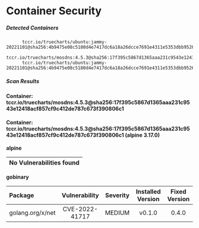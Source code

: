 # Container Security

##### Detected Containers

          tccr.io/truecharts/ubuntu:jammy-20221101@sha256:4b9475e08c5180d4e7417dc6a18a26dcce7691e4311e5353dbb952645c5ff43f
          tccr.io/truecharts/mosdns:4.5.3@sha256:17f395c5867d1365aaa231c9543e12418acf857cf9c412de787c673f390806c1
          tccr.io/truecharts/ubuntu:jammy-20221101@sha256:4b9475e08c5180d4e7417dc6a18a26dcce7691e4311e5353dbb952645c5ff43f

##### Scan Results

**Container: tccr.io/truecharts/mosdns:4.5.3@sha256:17f395c5867d1365aaa231c9543e12418acf857cf9c412de787c673f390806c1**

#### Container: tccr.io/truecharts/mosdns:4.5.3@sha256:17f395c5867d1365aaa231c9543e12418acf857cf9c412de787c673f390806c1 (alpine 3.17.0)
    

**alpine**

      
| No Vulnerabilities found         |
|:---------------------------------|

      

**gobinary**

      
| Package         |    Vulnerability   |   Severity  |  Installed Version | Fixed Version |
|:----------------|:------------------:|:-----------:|:------------------:|:-------------:|
| golang.org/x/net         |    CVE-2022-41717   |   MEDIUM  |  v0.1.0 | 0.4.0 |

